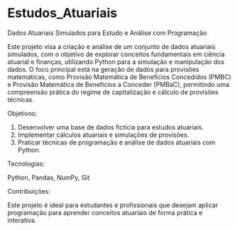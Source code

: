 # Estudos_Atuariais
Dados Atuariais Simulados para Estudo e Análise com Programação

Este projeto visa a criação e análise de um conjunto de dados atuariais simulados, com o objetivo de explorar conceitos fundamentais em ciência atuarial e finanças, utilizando Python para a simulação e manipulação dos dados. O foco principal está na geração de dados para provisões matemáticas, como Provisão Matemática de Benefícios Concedidos (PMBC) e Provisão Matemática de Benefícios a Conceder (PMBaC), permitindo uma compreensão prática do regime de capitalização e cálculo de provisões técnicas.

Objetivos:

1. Desenvolver uma base de dados fictícia para estudos atuariais.
2. Implementar cálculos atuariais e simulações de provisões.
3. Praticar técnicas de programação e análise de dados atuariais com Python.

Tecnologias: 

Python, Pandas, NumPy, Git

Contribuições: 

Este projeto é ideal para estudantes e profissionais que desejam aplicar programação para aprender conceitos atuariais de forma prática e interativa.
